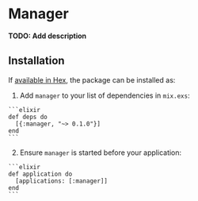 # Manager

**TODO: Add description**

## Installation

If [available in Hex](https://hex.pm/docs/publish), the package can be installed as:

  1. Add `manager` to your list of dependencies in `mix.exs`:

    ```elixir
    def deps do
      [{:manager, "~> 0.1.0"}]
    end
    ```

  2. Ensure `manager` is started before your application:

    ```elixir
    def application do
      [applications: [:manager]]
    end
    ```

